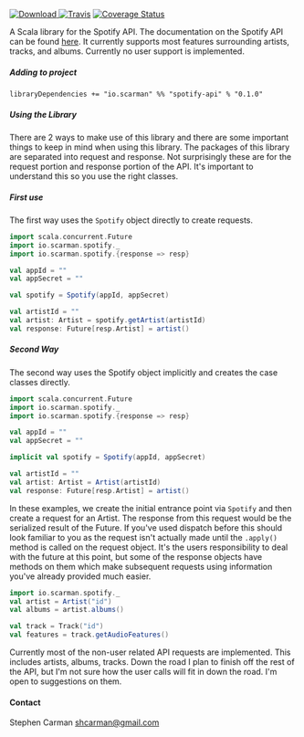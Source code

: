 [ ![Download](https://api.bintray.com/packages/hntd187/maven/spotify-api/images/download.svg) ](https://bintray.com/hntd187/maven/spotify-api/_latestVersion)[![Travis](https://travis-ci.org/hntd187/spotify.svg?branch=master)](https://travis-ci.org/hntd187/spotify) [![Coverage Status](https://coveralls.io/repos/github/hntd187/spotify/badge.svg?branch=master)](https://coveralls.io/github/hntd187/spotify?branch=master)

A Scala library for the Spotify API. The documentation on the Spotify API can be found [here](https://developer.spotify.com/web-api). It currently
supports most features surrounding artists, tracks, and albums. Currently no user support is implemented. 

##### Adding to project
`libraryDependencies += "io.scarman" %% "spotify-api" % "0.1.0"`

##### Using the Library
There are 2 ways to make use of this library and there are some important things to keep in mind when using this library.
The packages of this library are separated into request and response. Not surprisingly these are for the request portion
and response portion of the API. It's important to understand this so you use the right classes.

##### First use
The first way uses the `Spotify` object directly to create requests.

```scala
import scala.concurrent.Future
import io.scarman.spotify._
import io.scarman.spotify.{response => resp}

val appId = ""
val appSecret = ""

val spotify = Spotify(appId, appSecret)

val artistId = ""
val artist: Artist = spotify.getArtist(artistId)
val response: Future[resp.Artist] = artist()
```

##### Second Way
The second way uses the Spotify object implicitly and creates the case classes directly.

```scala
import scala.concurrent.Future
import io.scarman.spotify._
import io.scarman.spotify.{response => resp}

val appId = ""
val appSecret = ""

implicit val spotify = Spotify(appId, appSecret)

val artistId = ""
val artist: Artist = Artist(artistId)
val response: Future[resp.Artist] = artist()
```

In these examples, we create the initial entrance point via `Spotify` and then create a request for an Artist. The
response from this request would be the serialized result of the Future. If you've used dispatch before this should look
familiar to you as the request isn't actually made until the `.apply()`  method is called on the request object. It's the
users responsibility to deal with the future at this point, but some of the response objects have methods on them which
make subsequent requests using information you've already provided much easier.

```scala
import io.scarman.spotify._
val artist = Artist("id")
val albums = artist.albums()

val track = Track("id")
val features = track.getAudioFeatures()
```

Currently most of the non-user related API requests are implemented. This includes artists, albums, tracks. Down the road I plan to finish off the rest of the API, but I'm not sure how the user calls will fit in down the road. I'm open to suggestions on them.

#### Contact
Stephen Carman <shcarman@gmail.com>
